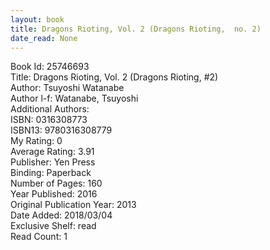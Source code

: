 ```yaml
---
layout: book
title: Dragons Rioting, Vol. 2 (Dragons Rioting,  no. 2)
date_read: None
---
```


Book Id: 25746693<br />
Title: Dragons Rioting, Vol. 2 (Dragons Rioting, #2)<br />
Author: Tsuyoshi Watanabe<br />
Author l-f: Watanabe, Tsuyoshi<br />
Additional Authors: <br />
ISBN: 0316308773<br />
ISBN13: 9780316308779<br />
My Rating: 0<br />
Average Rating: 3.91<br />
Publisher: Yen Press<br />
Binding: Paperback<br />
Number of Pages: 160<br />
Year Published: 2016<br />
Original Publication Year: 2013<br />
Date Added: 2018/03/04<br />
Exclusive Shelf: read<br />
Read Count: 1<br />

